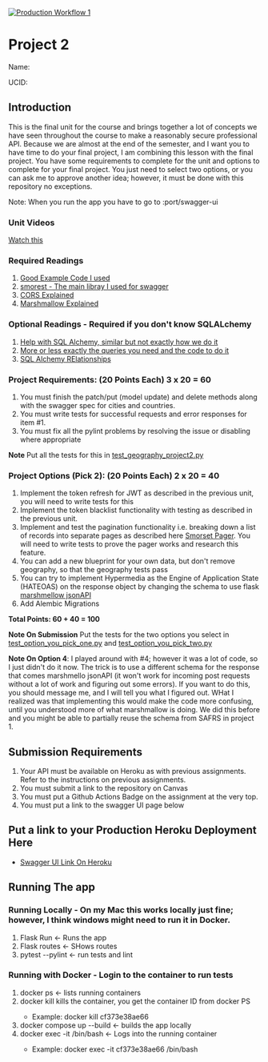 [![Production Workflow 1](https://github.com/kaw393939/jwt-web-security-part-2/actions/workflows/prod.yml/badge.svg)](https://github.com/kaw393939/jwt-web-security-part-2/actions/workflows/prod.yml)

# Project 2

Name:

UCID:

## Introduction

This is the final unit for the course and brings together a lot of concepts we have seen throughout the course to make a
reasonably secure professional API. Because we are almost at the end of the semester, and I want you to have time to do
your final project, I am combining this lesson with the final project. You have some requirements to complete for the
unit and options to complete for your final project. You just need to select two options, or you can ask me to approve
another idea; however, it must be done with this repository no exceptions.

Note: When you run the app you have to go to <host>:port/swagger-ui

### Unit Videos

[Watch this](https://youtu.be/Yt-0BWdauaI)

### Required Readings

1. [Good Example Code I used](https://github.com/picsouds/flask-smorest-example-bookmanager)
2. [smorest - The main libray I used for swagger](https://flask-smorest.readthedocs.io/en/latest/)
3. [CORS Explained](https://medium.com/@baphemot/understanding-cors-18ad6b478e2b)
4. [Marshmallow Explained](https://www.kimsereylam.com/python/2019/10/25/serialization-with-marshmallow.html)

### Optional Readings - Required if you don't know SQLALchemy 
1. [Help with SQL Alchemy, similar but not exactly how we do it](https://auth0.com/blog/sqlalchemy-orm-tutorial-for-python-developers/)
2. [More or less exactly the queries you need and the code to do it](https://www.golinuxcloud.com/flask-sqlalchemy/)
3. [SQL Alchemy RElationships](https://hackersandslackers.com/sqlalchemy-data-models/)
### Project Requirements: (20 Points Each) 3 x 20 = 60

1. You must finish the patch/put (model update) and delete methods along with the swagger spec for cities and countries.
2. You must write tests for successful requests and error responses for item #1.
3. You must fix all the pylint problems by resolving the issue or disabling where appropriate

**Note** Put all the tests for this in [test_geography_project2.py](tests/test_geography_project2.py)

### Project Options (Pick 2): (20 Points Each)  2 x 20 = 40

1. Implement the token refresh for JWT as described in the previous unit, you will need to write tests for this
2. Implement the token blacklist functionality with testing as described in the previous unit.
3. Implement and test the pagination functionality i.e. breaking down a list of records into separate pages as described
   here [Smorset Pager](https://flask-smorest.readthedocs.io/en/latest/pagination.html). You will need to write tests to
   prove the pager works and research this feature.
4. You can add a new blueprint for your own data, but don't remove geography, so that the geography tests pass
5. You can try to implement Hypermedia as the Engine of Application State (HATEOAS) on the response object by changing
   the schema to use flask [marshmellow jsonAPI](https://marshmallow-jsonapi.readthedocs.io/en/latest/)
6. Add Alembic Migrations

**Total Points:  60 + 40 = 100**

**Note On Submission** Put the tests for the two options you select
in [test_option_you_pick_one.py](tests/test_option_you_pick_one.py)
and [test_option_you_pick_two.py](tests/test_option_you_pick_two.py)

**Note On Option 4**: I played around with #4; however it was a lot of code, so I just didn't do it now. The trick is to
use a
different schema for the response that comes marshmello jsonAPI (it won't work for incoming post requests without a lot
of work and figuring out some errors). If you want to do this, you should message me, and I will tell you what I figured
out. WHat I realized was that implementing this would make the code more confusing, until
you understood more of what marshmallow is doing. We did this before and you might be able to partially reuse the schema
from SAFRS in project 1.

## Submission Requirements

1. Your API must be available on Heroku as with previous assignments. Refer to the instructions on previous assignments.
2. You must submit a link to the repository on Canvas
3. You must put a Github Actions Badge on the assignment at the very top.
4. You must put a link to the swagger UI page below

## Put a link to your Production Heroku Deployment Here

* [Swagger UI Link On Heroku](https://kwilliam-prod.herokuapp.com/swagger-ui)

## Running The app

### Running Locally - On my Mac this works locally just fine; however, I think windows might need to run it in Docker.

1. Flask Run <- Runs the app
2. Flask routes <- SHows routes
3. pytest --pylint <- run tests and lint

### Running with Docker - Login to the container to run tests

1. docker ps <- lists running containers
2. docker kill <container id>  kills the container, you get the container ID from docker PS
    * Example: docker kill cf373e38ae66
3. docker compose up --build <- builds the app locally
4. docker exec -it <containerID> /bin/bash    <- Logs into the running container
    * Example: docker exec -it cf373e38ae66 /bin/bash
